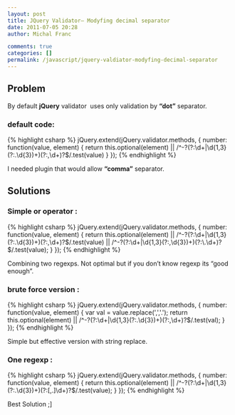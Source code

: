 ```yaml
---
layout: post
title: JQuery Validator– Modyfing decimal separator
date: 2011-07-05 20:28
author: Michal Franc

comments: true
categories: []
permalink: /javascript/jquery-valdiator-modyfing-decimal-separator
---
```

<h2>Problem</h2>
By default <strong>jQuery</strong> validator  uses only validation by <strong>“dot”</strong> separator.
<h3>default code:</h3>

{% highlight csharp %}
jQuery.extend(jQuery.validator.methods, { 
       number: function(value, element) { 
       return this.optional(element) 
        || /^-?(?:\d+|\d{1,3}(?:\.\d{3})+)(?:,\d+)?$/.test(value) 
       } 
});
{% endhighlight %}

I needed plugin that would allow <strong>“comma”</strong> separator.
<h2>Solutions</h2>
<h3>Simple or operator :</h3>

{% highlight csharp %}
jQuery.extend(jQuery.validator.methods, { 
         number: function(value, element) { 
            return this.optional(element) 
            || /^-?(?:\d+|\d{1,3}(?:\.\d{3})+)(?:,\d+)?$/.test(value) 
            ||  /^-?(?:\d+|\d{1,3}(?:,\d{3})+)(?:\.\d+)?$/.test(value); 
          }
});
{% endhighlight %}

Combining two regexps. Not optimal but if you don’t know regexp its “good enough”.
<h3>brute force version :</h3>

{% highlight csharp %}
jQuery.extend(jQuery.validator.methods, { 
         number: function(value, element) { 
            var val =  value.replace(',','.');
            return this.optional(element) 
             || /^-?(?:\d+|\d{1,3}(?:\.\d{3})+)(?:,\d+)?$/.test(val);
          }
});
{% endhighlight %}

Simple but effective version with string replace.
<h3>One regexp :</h3>

{% highlight csharp %}
jQuery.extend(jQuery.validator.methods, { 
         number: function(value, element) { 
            return this.optional(element) 
             || /^-?(?:\d+|\d{1,3}(?:\.\d{3})+)(?:[,.]\d+)?$/.test(value);
          }
});
{% endhighlight %}

Best Solution ;]
